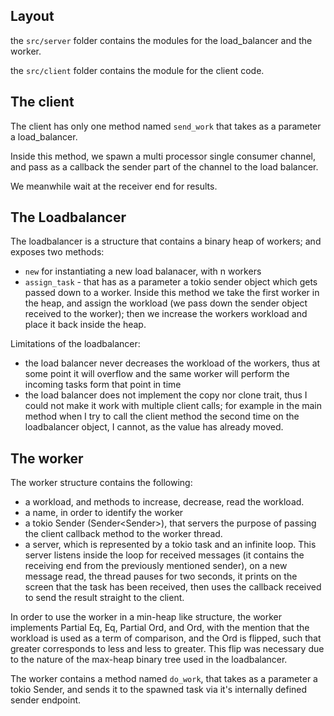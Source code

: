 ## Layout

the `src/server` folder contains the modules for the load_balancer and the worker.

the `src/client` folder contains the module for the client code.


## The client

The client has only one method named `send_work` that takes as a parameter a load_balancer.

Inside this method, we spawn a multi processor single consumer channel, and pass as a callback the sender part of the channel to the load balancer.

We meanwhile wait at the receiver end for results.

## The Loadbalancer

The loadbalancer is a structure that contains a binary heap of workers; and exposes two methods:

- `new` for instantiating a new load balanacer, with n workers
- `assign_task` - that has as a parameter a tokio sender object which gets passed down to a worker. Inside this method we take the first worker in the heap, and assign the workload (we pass down the sender object received to the worker); then we increase the workers workload and place it back inside the heap.


Limitations of the loadbalancer:
- the load balancer never decreases the workload of the workers, thus at some point it will overflow and the same worker will perform the incoming tasks form that point in time
- the load balancer does not implement the copy nor clone trait, thus I could not make it work with multiple client calls; for example in the main method when I try to call the client method the second time on the loadbalancer object, I cannot, as the value has already moved.

## The worker

The worker structure contains the following:
- a workload, and methods to increase, decrease, read the workload.
- a name, in order to identify the worker
- a tokio Sender (Sender<Sender<String>>), that servers the purpose of passing the client callback method to the worker thread.
- a server, which is represented by a tokio task and an infinite loop. This server listens inside the loop for received messages (it contains the receiving end from the previously mentioned sender), on a new message read, the thread pauses for two seconds, it prints on the screen that the task has been received, then uses the callback received to send the result straight to the client.

In order to use the worker in a min-heap like structure, the worker implements Partial Eq, Eq, Partial Ord, and Ord, with the mention that the workload is used as a term of comparison, and the Ord is flipped, such that greater corresponds to less and less to greater. This flip was necessary due to the nature of the max-heap binary tree used in the loadbalancer.

The worker contains a method named `do_work`, that takes as a parameter a tokio Sender, and sends it to the spawned task via it's internally defined sender endpoint.